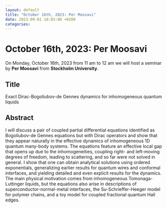 ```yaml
---
layout: default
title: "October 16th, 2023: Per Moosavi"
date: 2023-09-01 10:03:00 +0200
categories:
---
```


# October 16th, 2023: Per Moosavi

On Monday, October 16th, 2023 from 11 am to 12 am we will host a seminar by **Per Moosavi** from **Stockholm University**. 

## Title

Exact Dirac-Bogoliubov-de Gennes dynamics for inhomogeneous quantum liquids

## Abstract 

I will discuss a pair of coupled partial differential equations identified as Bogoliubov-de Gennes equations but with Dirac operators and show that they appear naturally in the effective dynamics of inhomogeneous 1D quantum many-body systems. The equations feature an effective local gap that opens up due to the inhomogeneities, coupling right- and left-moving degrees of freedom, leading to scattering, and so far were not solved in general. I show that one can obtain analytical solutions using ordered exponentials, generalizing earlier results for quantum wires and conformal interfaces, and yielding detailed and even explicit results for the dynamics. The main physical motivation comes from inhomogeneous Tomonaga-Luttinger liquids, but the equations also arise in descriptions of superconductor-normal-metal interfaces, the Su-Schrieffer-Heeger model for polymer chains, and a toy model for coupled fractional quantum Hall edges.







